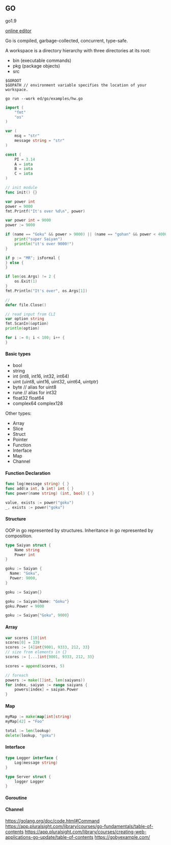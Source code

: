 GO
-

go1.9

[online editor](https://play.golang.org/)

Go is compiled, garbage-collected, concurrent, type-safe.

A workspace is a directory hierarchy with three directories at its root:
* bin (executable commands)
* pkg (package objects)
* src

````
$GOROOT
$GOPATH // environment variable specifies the location of your workspace.

go run --work ed/go/examples/hw.go
````

````go
import (
    "fmt"
    "os"
)

var (
    msq = "str"
    message string = "str"
)

const (
    PI = 3.14
    A = iota
    B = iota
    C = iota
)

// init module
func init() {}

var power int
power = 9000
fmt.Printf("It's over %d\n", power)

var power int = 9000
power := 9000

if (name == "Goku" && power > 9000) || (name == "gohan" && power < 4000) {
    print("super Saiyan")
    println("it's over 9000!")
}

if p := "MR"; isFormal {
} else {
}

if len(os.Args) != 2 {
    os.Exit(1)
}
fmt.Println("It's over", os.Args[1])

//
defer file.Close()

// read input from CLI
var option string
fmt.ScanIn(&option)
println(option)
````

````go
for i := 0; i < 100; i++ {
}
````

#### Basic types

* bool
* string
* int (int8, int16, int32, int64)
* uint (uint8, uint16, uint32, uint64, uintptr)
* byte // alias for uint8
* rune // alias for int32
* float32 float64
* complex64 complex128

Other types:

* Array
* Slice
* Struct
* Pointer
* Function
* Interface
* Map
* Channel

#### Function Declaration

````go
func log(message string) { }
func add(a int, b int) int { }
func power(name string) (int, bool) { }

value, exists := power("goku")
_, exists := power("goku")
````

#### Structure

OOP in go represented by structures.
Inheritance in go represented by composition.

````go
type Saiyan struct {
    Name string
    Power int
}

goku := Saiyan {
  Name: "Goku",
  Power: 9000,
}

goku := Saiyan{}

goku := Saiyan{Name: "Goku"}
goku.Power = 9000

goku := Saiyan{"Goku", 9000}
````

#### Array

````go
var scores [10]int
scores[0] = 339
scores := [4]int{9001, 9333, 212, 33}
// size from elements in {}
scores := [...]int{9001, 9333, 212, 33}

scores = append(scores, 5)

// foreach
powers := make([]int, len(saiyans))
for index, saiyan := range saiyans {
    powers[index] = saiyan.Power
}
````

#### Map

````go
myMap := make(map[int]string)
myMap[42] = "Foo"

total := len(lookup)
delete(lookup, "goku")
````

#### Interface

````go
type Logger interface {
    Log(message string)
}

type Server struct {
    logger Logger
}
````

#### Goroutine

#### Channel

https://golang.org/doc/code.html#Command
https://app.pluralsight.com/library/courses/go-fundamentals/table-of-contents
https://app.pluralsight.com/library/courses/creating-web-applications-go-update/table-of-contents
https://gobyexample.com/
